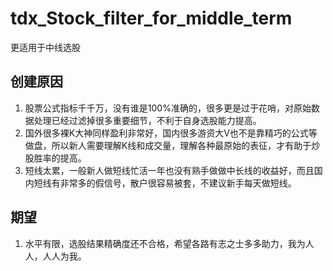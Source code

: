 # tdx_Stock_filter_for_middle_term
更适用于中线选股

## 创建原因

1. 股票公式指标千千万，没有谁是100%准确的，很多更是过于花哨，对原始数据处理已经过滤掉很多重要细节，不利于自身选股能力提高。
2. 国外很多裸K大神同样盈利非常好，国内很多游资大V也不是靠精巧的公式等做盘，所以新人需要理解K线和成交量，理解各种最原始的表征，才有助于炒股胜率的提高。
3. 短线太累，一般新人做短线忙活一年也没有熟手做做中长线的收益好，而且国内短线有非常多的假信号，散户很容易被套，不建议新手每天做短线。

## 期望

1. 水平有限，选股结果精确度还不合格，希望各路有志之士多多助力，我为人人，人人为我。
